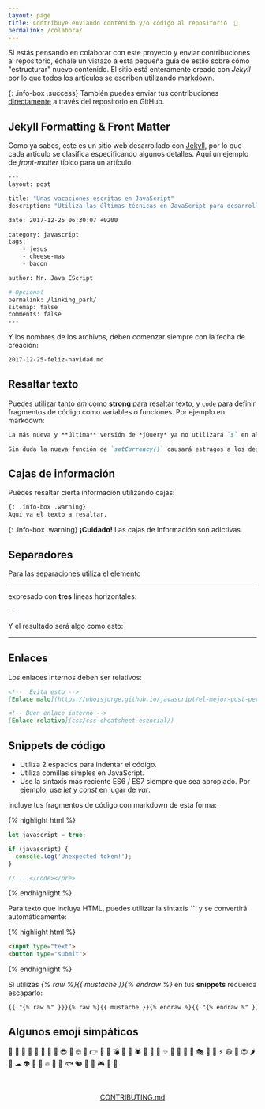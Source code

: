 ```yaml
---
layout: page
title: Contribuye enviando contenido y/o código al repositorio  📝
permalink: /colabora/
---
```


Si estás pensando en colaborar con este proyecto y enviar contribuciones al repositorio, échale un vistazo a esta pequeña guía de estilo sobre cómo "estructurar" nuevo contenido. El sitio está enteramente creado con *Jekyll* por lo que todos los artículos se escriben utilizando [markdown](https://jekyllrb.com/docs/posts/).

{: .info-box .success}
También puedes enviar tus contribuciones [directamente](https://github.com/whoisjorge/front-end/issues/new?title=Nueva%20solicictud:%20_CARACTERISTICA_) a través del repositorio en GitHub.



## Jekyll Formatting & Front Matter

Como ya sabes, este es un sitio web desarrollado con [Jekyll](https://jekyllrb.com/), por lo que cada artículo se clasifica especificando algunos detalles. Aquí un ejemplo de *front-matter* típico para un artículo:


```sh
---
layout: post

title: "Unas vacaciones escritas en JavaScript"
description: "Utiliza las últimas técnicas en JavaScript para desarrollar más eficientes vacaciones" # 160 caracteres max.

date: 2017-12-25 06:30:07 +0200

category: javascript
tags:
    - jesus
    - cheese-mas
    - bacon

author: Mr. Java EScript

# Opcional
permalink: /linking_park/
sitemap: false
comments: false
---
```

Y los nombres de los archivos, deben comenzar siempre con la fecha de creación:

```md
2017-12-25-feliz-navidad.md
```



## Resaltar texto

Puedes utilizar tanto *em* como **strong** para resaltar texto, y `code` para definir fragmentos de código como variables o funciones. Por ejemplo en markdown:

```md
La más nueva y **última** versión de *jQuery* ya no utilizará `$` en algunos territorios.

Sin duda la nueva función de `setCurrency()` causará estragos a los desarrolladores de la Zona Euro.
```



## Cajas de información

Puedes resaltar cierta información utilizando cajas:

```md
{: .info-box .warning}
Aquí va el texto a resaltar.
```


{: .info-box .warning}
<b>¡Cuidado!</b> Las cajas de información son adictivas.



## Separadores

Para las separaciones utiliza el elemento *<hr>* expresado con **tres** líneas horizontales:

```md
---
```

Y el resultado será algo como esto:

<hr>



## Enlaces

Los enlaces internos deben ser relativos:

```md
<!--  Evita esto -->
[Enlace malo](https://whoisjorge.github.io/javascript/el-mejor-post-pero-evitalo/)

<!-- Buen enlace interno -->
[Enlace relativo](css/css-cheatsheet-esencial/)
```



## Snippets de código

- Utiliza 2 espacios para indentar el código.
- Utiliza comillas simples en JavaScript.
- Use la sintaxis más reciente ES6 / ES7 siempre que sea apropiado. Por ejemplo, use *let* y *const* en lugar de *var*.

Incluye tus fragmentos de código con markdown de esta forma:

{% highlight html %}
```javascript
let javascript = true;

if (javascript) {
  console.log('Unexpected token!');
}

// ...</code></pre>
```
{% endhighlight %}

Para texto que incluya HTML, puedes utilizar la sintaxis *```* y se convertirá automáticamente:

{% highlight html %}
```html
<input type="text">
<button type="submit">
```
{% endhighlight %}


Si utilizas *{% raw %}{{ mustache }}{% endraw %}* en tus **snippets** recuerda escaparlo:

```md
{{ "{% raw %" }}}{% raw %}{{ mustache }}{% endraw %}{{ "{% endraw %" }}}
```



## Algunos emoji simpáticos

👻 💃 🐊 🍪 🤘 🐒 👋 🦄 😎 🐌 🤓 🎩 👉 🌵 🐘 💣 🐳 👾 🕷 🐼 💪 🐷 ✨ 🚀 🍄 🌈 🐸 🎭 🌟 🐙 ⚡ 😷 🌴 😍 🌶 🤖 ☁ 👽 🧀 🐥 🔥 🐢 🍕 🐟 🐿 🍿 🐪 🎮 🐻 🚣‍


<br>
<p align="center">
<a href="https://github.com/whoisjorge/front-end/CONTRIBUTING.md">CONTRIBUTING.md</a>
</p>